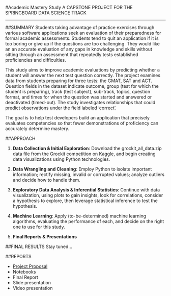 #Academic Mastery Study
A CAPSTONE PROJECT FOR THE SPRINGBOARD DATA SCIENCE TRACK
***

##SUMMARY
Students taking advantage of practice exercises through various software applications seek an evaluation of their preparedness for formal academic assessments. Students tend to quit an application if it is too boring or give up if the questions are too challenging. They would like an an accurate evaluation of any gaps in knowledge and skills without sitting through an assessment that repeatedly tests established proficiencies and difficulties.

This study aims to improve academic evaluations by predicting whether a student will answer the next test question correctly. The project examines data from students preparing for three tests: the GMAT, SAT and ACT. Question fields in the dataset indicate outcome, group (test for which the student is preparing), track (test subject), sub-track, topics, question format, and times for when the question was started and answered or deactivated (timed-out). The study investigates relationships that could predict observations under the field labeled ‘correct’.

The goal is to help test developers build an application that precisely evaluates competencies so that fewer demonstrations of proficiency can accurately determine mastery.

##APPROACH
1. **Data Collection & Initial Exploration**: Download the grockit\_all_data.zip data file from the Grockit competition on Kaggle, and begin creating data visualizations using Python technologies.

2. **Data Wrangling and Cleaning**: Employ Python to isolate important information; rectify missing, invalid or corrupted values; analyze outliers and decide how to handle them.

3. **Exploratory Data Analysis & Inferential Statistics**: Continue with data visualization, using plots to gain insights, look for correlations, consider a hypothesis to explore, then leverage statistical inference to test the hypothesis.

4. **Machine Learning**: Apply (to-be-determined) machine learning algorithms, evaluating the performance of each, and decide on the right one to use for this study.

5. **Final Reports & Presentations**


##FINAL RESULTS
Stay tuned...

##REPORTS
* [Project Proposal](/capstone_reports/project_proposal.pdf)
* Notebooks
* Final Report
* Slide presentation
* Video presentation